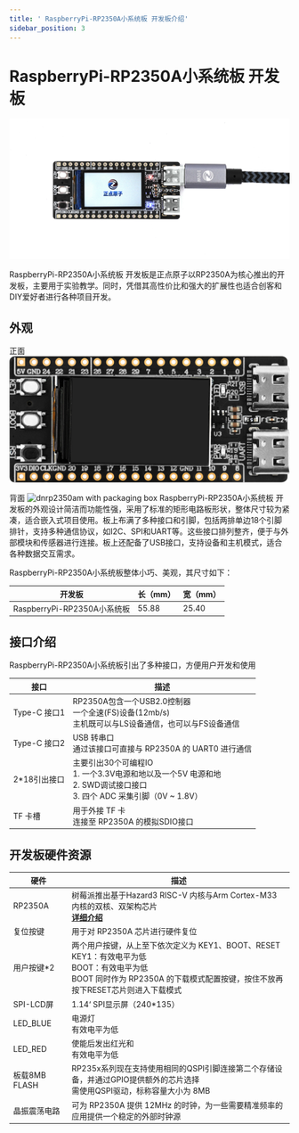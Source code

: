 ```yaml
---
title: ' RaspberryPi-RP2350A小系统板 开发板介绍'
sidebar_position: 3
---
```


# RaspberryPi-RP2350A小系统板 开发板

![dnrp2350am with packaging box](./img/cover.png)

RaspberryPi-RP2350A小系统板 开发板是正点原子以RP2350A为核心推出的开发板，主要用于实验教学。同时，凭借其高性价比和强大的扩展性也适合创客和DIY爱好者进行各种项目开发。

## 外观

正面
![dnrp2350am with packaging box](./img/RaspberryPi-RP2350A小系统板正面.png)

背面
![dnrp2350am with packaging box](./img/RaspberryPi-RP2350A小系统板背面.png)
RaspberryPi-RP2350A小系统板 开发板的外观设计简洁而功能性强，采用了标准的矩形电路板形状，整体尺寸较为紧凑，适合嵌入式项目使用。板上布满了多种接口和引脚，包括两排单边18个引脚排针，支持多种通信协议，如I2C、SPI和UART等。这些接口排列整齐，便于与外部模块和传感器进行连接。板上还配备了USB接口，支持设备和主机模式，适合各种数据交互需求。

RaspberryPi-RP2350A小系统板整体小巧、美观，其尺寸如下：

| 开发板 | 长（mm）| 宽（mm）|
| --- | --- | --- |
| RaspberryPi-RP2350A小系统板 | 55.88 | 25.40 |

## 接口介绍

RaspberryPi-RP2350A小系统板引出了多种接口，方便用户开发和使用

| 接口                         | 描述                                                         |
| ---------------------------- | ------------------------------------------------------------ |
| Type-C 接口1                 | RP2350A包含一个USB2.0控制器<br />一个全速(FS)设备(12mb/s)<br />主机既可以与LS设备通信，也可以与FS设备通信 |
| Type-C 接口2                 | USB 转串口<br />通过该接口可直接与 RP2350A 的 UART0 进行通信 |
| 2*18引出接口                  | 主要引出30个可编程IO<br />1. 一个3.3V电源和地以及一个5V 电源和地<br />2. SWD调试接口接口<br />3. 四个 ADC 采集引脚（0V ~ 1.8V） |
| TF 卡槽                      | 用于外接 TF 卡<br />连接至 RP2350A 的模拟SDIO接口                |

## 开发板硬件资源

| 硬件           | 描述                                                          |
| -------------- | ------------------------------------------------------------ |
| RP2350A        | 树莓派推出基于Hazard3 RISC-V 内核与Arm Cortex-M33 内核的双核、双架构芯片<br />[**详细介绍**](./rp2350a-and-picosdk-introduction#rp2350a介绍) |
| 复位按键       | 用于对 RP2350A 芯片进行硬件复位                                |
| 用户按键*2     | 两个用户按键，从上至下依次定义为 KEY1、BOOT、RESET<br />KEY1：有效电平为低<br />BOOT：有效电平为低<br />BOOT 同时作为 RP2350A 的下载模式配置按键，按住不放再按下RESET芯片则进入下载模式		|
| SPI-LCD屏     	| 1.14‘ SPI显示屏（240*135）                               		|
| LED_BLUE      | 电源灯<br />有效电平为低                    						|
| LED_RED       | 使能后发出红光和<br />有效电平为低                    			|
| 板载8MB FLASH 	| RP235x系列现在支持使用相同的QSPI引脚连接第二个存储设备，并通过GPIO提供额外的芯片选择<br />需使用QSPI驱动，标称容量大小为 8MB |
| 晶振震荡电路 | 可为 RP2350A 提供 12MHz 的时钟，为一些需要精准频率的应用提供一个稳定的外部时钟源 |